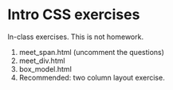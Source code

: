 # Intro CSS exercises

In-class exercises. This is not homework.

1. meet_span.html (uncomment the questions)
2. meet_div.html
3. box_model.html
4. Recommended: two column layout exercise.